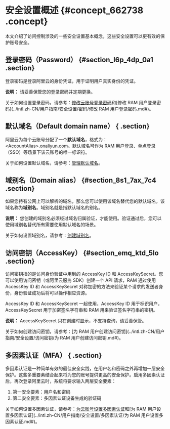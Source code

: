 # 安全设置概述 {#concept_662738 .concept}

本文介绍了访问控制涉及的一些安全设置基本概念，这些安全设置可以更有效的保护账号安全。

## 登录密码（Password） {#section_l6p_4dp_0a1 .section}

登录密码是登录阿里云的身份凭证，用于证明用户真实身份的凭证。

**说明：** 请妥善保管您的登录密码并定期更换。

关于如何设置登录密码，请参考：[修改云账号登录密码](../intl.zh-CN/用户指南/安全设置/密码/修改云账号登录密码.md#)和[修改 RAM 用户登录密码](../intl.zh-CN/用户指南/安全设置/密码/修改 RAM 用户登录密码.md#)。

## 默认域名（Default domain name） { .section}

阿里云为每个云账号分配了一个**默认域名**，格式为：<AccountAlias\>.onaliyun.com。默认域名可作为 RAM 用户登录、单点登录（SSO）等场景下该云账号的唯一标识符。

关于如何设置默认域名，请参考：[管理默认域名](../intl.zh-CN/用户指南/安全设置/高级设置/管理默认域名.md#)。

## 域别名（Domain alias） {#section_8s1_7ax_7c4 .section}

如果您持有公网上可以解析的域名，那么您可以使用该域名替代您的默认域名，该域名称为**域别名**。域别名就是指默认域名的别名。

**说明：** 您创建的域别名必须经过域名归属验证，才能使用。验证通过后，您可以使用域别名替代所有需要使用默认域名的场景。

关于如何设置域别名，请参考：[创建域别名](../intl.zh-CN/用户指南/安全设置/高级设置/创建域别名.md#)。

## 访问密钥（AccessKey） {#section_emq_ktd_5lo .section}

访问密钥指的是访问身份验证中用到的 AccessKey ID 和 AccessKeySecret。您可以使用访问密钥（或阿里云服务 SDK）创建一个 API 请求，RAM 通过使用 AccessKey ID 和 AccessKeySecret 对称加密的方法来验证某个请求的发送者身份，身份验证成功后将可以操作相应资源。

AccessKey ID 和 AccessKeySecret 一起使用，AccessKey ID 用于标识用户，AccessKeySecret 用于加密签名字符串和 RAM 用来验证签名字符串的密钥。

**说明：** AccessKeySecret 只在创建时显示，不支持查询，请妥善保管。

关于如何创建访问密钥，请参考：[为 RAM 用户创建访问密钥](../intl.zh-CN/用户指南/安全设置/访问密钥/为 RAM 用户创建访问密钥.md#)。

## 多因素认证（MFA） { .section}

多因素认证是一种简单有效的最佳安全实践，在用户名和密码之外再增加一层安全保护。这些多重要素结合起来将为您的账号提供更高的安全保护。启用多因素认证后，再次登录阿里云时，系统将要求输入两层安全要素：

1.  第一安全要素：用户名和密码
2.  第二安全要素：多因素认证设备生成的验证码

关于如何设置多因素认证，请参考：[为云账号设置多因素认证](../intl.zh-CN/用户指南/安全设置/多因素认证/为云账号设置多因素认证.md#)和[为 RAM 用户设置多因素认证](../intl.zh-CN/用户指南/安全设置/多因素认证/为 RAM 用户设置多因素认证.md#)。

